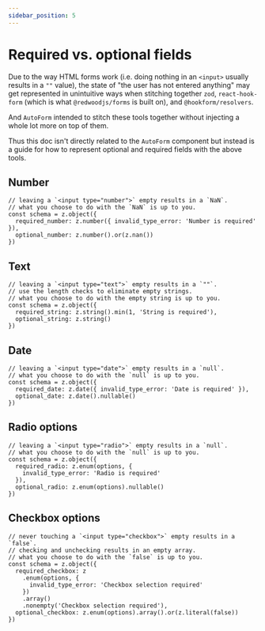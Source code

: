 ```yaml
---
sidebar_position: 5
---
```

# Required vs. optional fields

Due to the way HTML forms work (i.e. doing nothing in an `<input>` usually results in a `""` value), the state of "the user has not entered anything" may get represented in unintuitive ways when stitching together `zod`, `react-hook-form` (which is what `@redwoodjs/forms` is built on), and `@hookform/resolvers`.

And `AutoForm` intended to stitch these tools together without injecting a whole lot more on top of them.

Thus this doc isn't directly related to the `AutoForm` component but instead is a guide for how to represent optional and required fields with the above tools.

## Number

```tsx
// leaving a `<input type="number">` empty results in a `NaN`.
// what you choose to do with the `NaN` is up to you.
const schema = z.object({
  required_number: z.number({ invalid_type_error: 'Number is required' }),
  optional_number: z.number().or(z.nan())
})
```

## Text

```tsx
// leaving a `<input type="text">` empty results in a `""`.
// use the length checks to eliminate empty strings.
// what you choose to do with the empty string is up to you.
const schema = z.object({
  required_string: z.string().min(1, 'String is required'),
  optional_string: z.string()
})
```

## Date

```tsx
// leaving a `<input type="date">` empty results in a `null`.
// what you choose to do with the `null` is up to you.
const schema = z.object({
  required_date: z.date({ invalid_type_error: 'Date is required' }),
  optional_date: z.date().nullable()
})
```

## Radio options

```tsx
// leaving a `<input type="radio">` empty results in a `null`.
// what you choose to do with the `null` is up to you.
const schema = z.object({
  required_radio: z.enum(options, {
    invalid_type_error: 'Radio is required'
  }),
  optional_radio: z.enum(options).nullable()
})
```

## Checkbox options

```tsx
// never touching a `<input type="checkbox">` empty results in a `false`.
// checking and unchecking results in an empty array.
// what you choose to do with the `false` is up to you.
const schema = z.object({
  required_checkbox: z
    .enum(options, {
      invalid_type_error: 'Checkbox selection required'
    })
    .array()
    .nonempty('Checkbox selection required'),
  optional_checkbox: z.enum(options).array().or(z.literal(false))
})
```
